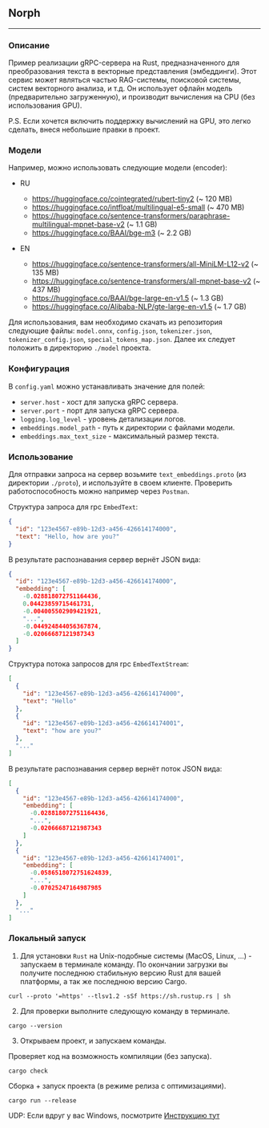 ## Norph

---

### Описание

Пример реализации gRPC-сервера на Rust, предназначенного для преобразования текста в векторные представления (эмбеддинги). 
Этот сервис может являться частью RAG-системы, поисковой системы, систем векторного анализа, и т.д. 
Он использует офлайн модель (предварительно загруженную), и производит вычисления на CPU (без использования GPU).

P.S. Если хочется включить поддержку вычислений на GPU, это легко сделать, внеся небольшие правки в проект.

### Модели

Например, можно использовать следующие модели (encoder):

- RU 
  - https://huggingface.co/cointegrated/rubert-tiny2 (~ 120 MB)
  - https://huggingface.co/intfloat/multilingual-e5-small (~ 470 MB)
  - https://huggingface.co/sentence-transformers/paraphrase-multilingual-mpnet-base-v2 (~ 1.1 GB)
  - https://huggingface.co/BAAI/bge-m3 (~ 2.2 GB)

- EN
  - https://huggingface.co/sentence-transformers/all-MiniLM-L12-v2 (~ 135 MB)
  - https://huggingface.co/sentence-transformers/all-mpnet-base-v2 (~ 437 MB)
  - https://huggingface.co/BAAI/bge-large-en-v1.5 (~ 1.3 GB)
  - https://huggingface.co/Alibaba-NLP/gte-large-en-v1.5 (~ 1.7 GB)

Для использования, вам необходимо скачать из репозитория следующие файлы: `model.onnx`, `config.json`, `tokenizer.json`, `tokenizer_config.json`, `special_tokens_map.json`.
Далее их следует положить в директорию `./model` проекта.

### Конфигурация

В `config.yaml` можно устанавливать значение для полей:

- `server.host` - хост для запуска gRPC сервера.
- `server.port` - порт для запуска gRPC сервера.
- `logging.log_level` - уровень детализации логов.
- `embeddings.model_path` - путь к директории с файлами модели.
- `embeddings.max_text_size` - максимальный размер текста.

### Использование

Для отправки запроса на сервер возьмите `text_embeddings.proto` (из директории `./proto`), и используйте в своем клиенте.
Проверить работоспособность можно например через `Postman`.

Cтруктура запроса для rpc `EmbedText`:

```Json
{
  "id": "123e4567-e89b-12d3-a456-426614174000",
  "text": "Hello, how are you?"
}
```

В результате распознавания сервер вернёт JSON вида:

```Json
{
  "id": "123e4567-e89b-12d3-a456-426614174000",
  "embedding": [
    -0.028818072751164436,
    0.04423859715461731,
    -0.004005502909421921,
    "...",
    -0.044924844056367874,
    -0.02066687121987343
  ]
}
```

Cтруктура потока запросов для rpc `EmbedTextStream`:

```Json
[
  {
    "id": "123e4567-e89b-12d3-a456-426614174000",
    "text": "Hello"
  },
  {
    "id": "123e4567-e89b-12d3-a456-426614174001",
    "text": "how are you?"
  },
  "..."
]
```

В результате распознавания сервер вернёт поток JSON вида:

```Json
[
  {
    "id": "123e4567-e89b-12d3-a456-426614174000",
    "embedding": [
      -0.028818072751164436,
      "...",
      -0.02066687121987343
    ]
  },
  {
    "id": "123e4567-e89b-12d3-a456-426614174001",
    "embedding": [
      -0.0586518072751624839,
      "...",
      -0.07025247164987985
    ]
  },
  "..."
]
```

### Локальный запуск

1) Для установки `Rust` на Unix-подобные системы (MacOS, Linux, ...) - запускаем в терминале команду.
   По окончании загрузки вы получите последнюю стабильную версию Rust для вашей платформы, а так же последнюю версию Cargo.

```shell
curl --proto '=https' --tlsv1.2 -sSf https://sh.rustup.rs | sh
```

2) Для проверки выполните следующую команду в терминале.

```shell
cargo --version
```

3) Открываем проект, и запускаем команды.

Проверяет код на возможность компиляции (без запуска).
```shell
cargo check
```

Сборка + запуск проекта (в режиме релиза с оптимизациями).
```shell
cargo run --release
```

UDP: Если вдруг у вас Windows, посмотрите [Инструкцию тут](https://forge.rust-lang.org/infra/other-installation-methods.html)
